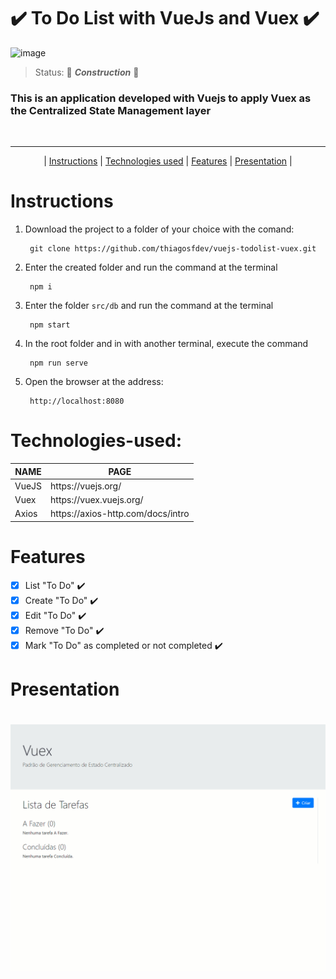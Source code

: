 <h1>✔️ To Do List with VueJs and Vuex ✔️</h1>

![image](https://user-images.githubusercontent.com/75589689/130104165-3d53e241-3e4c-4ea0-b7e7-393ecb877f95.png)

> Status: 🚧 <i><b>Construction</b></i> 🚧
### This is an application developed with Vuejs to apply Vuex as the Centralized State Management layer

<br>
<hr>

<p align="center">
  |
  <a href="#Instructions">Instructions</a>
  |
  <a href="#Technologies-used">Technologies used</a>
  |
  <a href="#Features">Features</a>
  |
  <a href="#Presentation">Presentation</a>
  |
</p>

# Instructions

1. Download the project to a folder of your choice with the comand:

        git clone https://github.com/thiagosfdev/vuejs-todolist-vuex.git

1. Enter the created folder and run the command at the terminal

        npm i

1. Enter the folder `src/db` and run the command at the terminal

        npm start

1. In the root folder and in with another terminal, execute the command

        npm run serve

1. Open the browser at the address:

        http://localhost:8080

# Technologies-used:

<table>
  <thead>
    <th>NAME</th>
    <th>PAGE</th>
  </thead>
  <tbody>
    <tr>
      <td>VueJS</td>
      <td>https://vuejs.org/</td>
    </tr>
    <tr>
      <td>Vuex</td>
      <td>https://vuex.vuejs.org/</td>
    </tr>
    <tr>
      <td>Axios</td>
      <td>https://axios-http.com/docs/intro</td>
    </tr>
  </tbody>
</table>

# Features

- [x] List "To Do" ✔️
- [x] Create "To Do" ✔️
- [x] Edit "To Do" ✔️
- [x] Remove "To Do" ✔️
- [x] Mark "To Do" as completed or not completed ✔️

# Presentation

<h1>
  <img alt="Presentation Features" title="Presentation" src="Presentation.gif" />
</h1>
